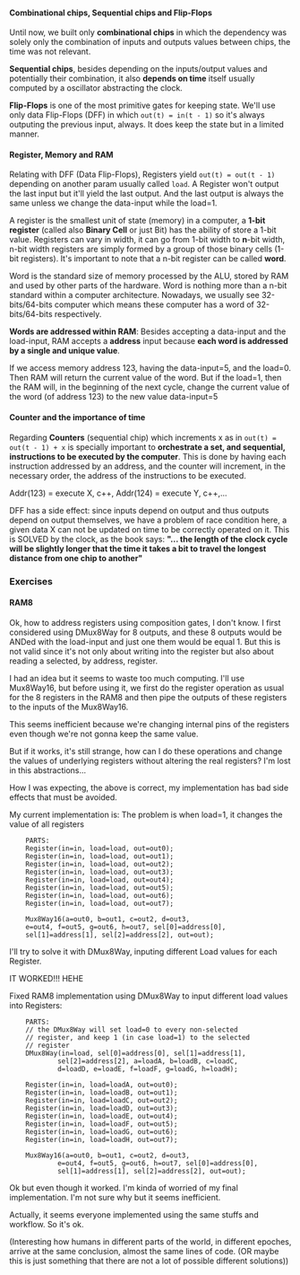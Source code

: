 #### Combinational chips, Sequential chips and Flip-Flops

Until now, we built only **combinational chips** in which the dependency was solely only the combination of inputs and outputs values between chips, the time was not relevant.

**Sequential chips**, besides depending on the inputs/output values and potentially their combination, it also **depends on time** itself usually computed by a oscillator abstracting the clock.

**Flip-Flops** is one of the most primitive gates for keeping state. We'll use only data Flip-Flops (DFF) in which `out(t) = in(t - 1)` so it's always outputing the previous input, always. It does keep the state but in a limited manner.

#### Register, Memory and RAM

Relating with DFF (Data Flip-Flops), Registers yield `out(t) = out(t - 1)` depending on another param usually called `load`. A Register won't output the last input but it'll yield the last output. And the last output is always the same unless we change the data-input while the load=1.

A register is the smallest unit of state (memory) in a computer, a **1-bit register** (called also **Binary Cell** or just Bit) has the ability of store a 1-bit value. Registers can vary in width, it can go from 1-bit width to **n**-bit width, n-bit width registers are simply formed by a group of those binary cells (1-bit registers). It's important to note that a n-bit register can be called **word**.

Word is the standard size of memory processed by the ALU, stored by RAM and used by other parts of the hardware. Word is nothing more than a n-bit standard within a computer architecture. Nowadays, we usually see 32-bits/64-bits computer which means these computer has a word of 32-bits/64-bits respectively.

**Words are addressed within RAM**: Besides accepting a data-input and the load-input, RAM accepts a **address** input because **each word is addressed by a single and unique value**.

If we access memory address 123, having the data-input=5, and the load=0. Then RAM will return the current value of the word. But if the load=1, then the RAM will, in the beginning of the next cycle, change the current value of the word (of address 123) to the new value data-input=5

#### Counter and the importance of time

Regarding **Counters** (sequential chip) which increments x as in `out(t) = out(t - 1) + x` is specially important to **orchestrate a set, and sequential, instructions to be executed by the computer**. This is done by having each instruction addressed by an address, and the counter will increment, in the necessary order, the address of the instructions to be executed.

Addr(123) = execute X, c++, Addr(124) = execute Y, c++,...

DFF has a side effect: since inputs depend on output and thus outputs depend on output themselves, we have a problem of race condition here, a given data X can not be updated on time to be correctly operated on it. This is SOLVED by the clock, as the book says: **"... the length of the clock cycle will be slightly longer that the time it takes a bit to travel the longest distance from one chip to another"**

### Exercises

#### RAM8

Ok, how to address registers using composition gates, I don't know.
I first considered using DMux8Way for 8 outputs, and these 8 outputs would be ANDed with
the load-input and just one them would be equal 1. But this is not valid since it's not
only about writing into the register but also about reading a selected, by address, register.

I had an idea but it seems to waste too much computing.
I'll use Mux8Way16, but before using it, we first do the register operation as usual for 
the 8 registers in the RAM8 and then pipe the outputs of these registers to the inputs of
the Mux8Way16.

This seems inefficient because we're changing internal pins of the registers even though we're
not gonna keep the same value.

But if it works, it's still strange, how can I do these operations and change the values of
underlying registers without altering the real registers? I'm lost in this abstractions...

How I was expecting, the above is correct, my implementation has bad side effects that
must be avoided.

My current implementation is:
The problem is when load=1, it changes the value of all registers
```
    PARTS:
    Register(in=in, load=load, out=out0);
    Register(in=in, load=load, out=out1);
    Register(in=in, load=load, out=out2);
    Register(in=in, load=load, out=out3);
    Register(in=in, load=load, out=out4);
    Register(in=in, load=load, out=out5);
    Register(in=in, load=load, out=out6);
    Register(in=in, load=load, out=out7);

    Mux8Way16(a=out0, b=out1, c=out2, d=out3,
    e=out4, f=out5, g=out6, h=out7, sel[0]=address[0],
    sel[1]=address[1], sel[2]=address[2], out=out);

```
I'll try to solve it with DMux8Way, inputing different Load values for each Register.

IT WORKED!!! HEHE

Fixed RAM8 implementation using DMux8Way to input different load values into Registers:
```
    PARTS:
    // the DMux8Way will set load=0 to every non-selected
    // register, and keep 1 (in case load=1) to the selected
    // register
    DMux8Way(in=load, sel[0]=address[0], sel[1]=address[1],
            sel[2]=address[2], a=loadA, b=loadB, c=loadC,
            d=loadD, e=loadE, f=loadF, g=loadG, h=loadH);

    Register(in=in, load=loadA, out=out0);
    Register(in=in, load=loadB, out=out1);
    Register(in=in, load=loadC, out=out2);
    Register(in=in, load=loadD, out=out3);
    Register(in=in, load=loadE, out=out4);
    Register(in=in, load=loadF, out=out5);
    Register(in=in, load=loadG, out=out6);
    Register(in=in, load=loadH, out=out7);

    Mux8Way16(a=out0, b=out1, c=out2, d=out3,
            e=out4, f=out5, g=out6, h=out7, sel[0]=address[0],
            sel[1]=address[1], sel[2]=address[2], out=out);
```

Ok but even though it worked. I'm kinda of worried of my final implementation. I'm not sure
why but it seems inefficient.

Actually, it seems everyone implemented using the same stuffs and workflow. So it's ok.

(Interesting how humans in different parts of the world, in different epoches, arrive at
the same conclusion, almost the same lines of code. (OR maybe this is just something
that there are not a lot of possible different solutions))
